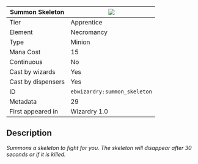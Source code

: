 | Summon Skeleton |![](https://github.com/Electroblob77/Wizardry/blob/1.12.2/src/main/resources/assets/ebwizardry/textures/spells/summon_skeleton.png)|
|---|---|
| Tier | Apprentice |
| Element | Necromancy |
| Type | Minion |
| Mana Cost | 15 |
| Continuous | No |
| Cast by wizards | Yes |
| Cast by dispensers | Yes |
| ID | `ebwizardry:summon_skeleton` |
| Metadata | 29 |
| First appeared in | Wizardry 1.0 |
## Description
_Summons a skeleton to fight for you. The skeleton will disappear after 30 seconds or if it is killed._